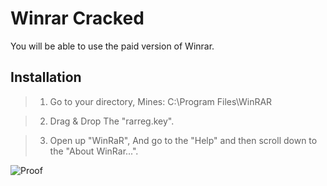 # Winrar Cracked
You will be able to use the paid version of Winrar.

## Installation
> 1. Go to your directory, Mines: C:\Program Files\WinRAR


> 2. Drag & Drop The "rarreg.key".


> 3. Open up "WinRaR", And go to the "Help" and then scroll down to the "About WinRar...".


![Proof](https://vidde.is-really-hot.wtf/SmBSq5Du)
